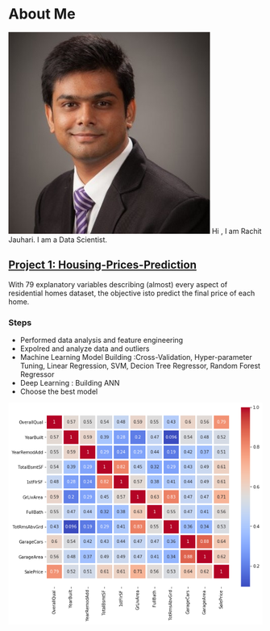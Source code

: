 # About Me
![](/linkedin%20img.jpg) Hi , I am Rachit Jauhari. I am a Data Scientist.

## [Project 1: Housing-Prices-Prediction](https://github.com/rachitj/Housing-Prices-Prediction)
With 79 explanatory variables describing (almost) every aspect of residential homes dataset, the objective isto predict the final price of each home.
### Steps
* Performed data analysis and feature engineering
* Expolred and analyze data and outliers
* Machine Learning Model Building :Cross-Validation, Hyper-parameter Tuning, Linear Regression, SVM, Decion Tree Regressor, Random Forest Regressor
* Deep Learning : Building ANN
* Choose the best model 

![](/housingPrices_corelation.png)

